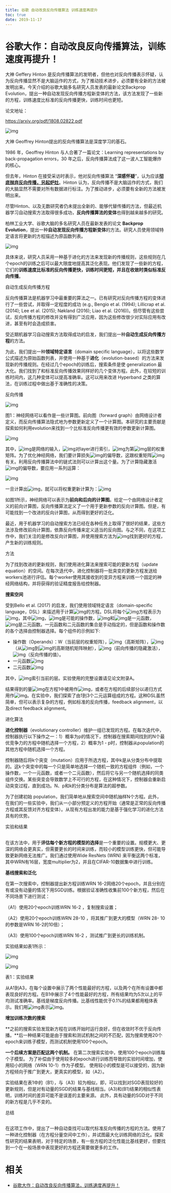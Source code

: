 ```yaml
---
title: 谷歌 自动改良反向传播算法 训练速度再提升
toc: true
date: 2019-11-17
---
```


# 谷歌大作：自动改良反向传播算法，训练速度再提升！

大神 Geffery Hinton 是反向传播算法的发明者，但他也对反向传播表示怀疑，认为反向传播显然不是大脑运作的方式，为了推动技术进步，必须要有全新的方法被发明出来。今天介绍的谷歌大脑多名研究人员发表的最新论文Backprop Evolution，提出一种自动发现反向传播方程新变体的方法，该方法发现了一些新的方程，训练速度比标准的反向传播更快，训练时间也更短。



论文地址：

https://arxiv.org/pdf/1808.02822.pdf



![img](https://mmbiz.qpic.cn/mmbiz_png/UicQ7HgWiaUb0I5r6fZ9wtAyZicQyw4gO0gZ1BDeJcuqibJGUqkGFTMTV7icQ7HtQSo6vVBcdK6IuWYKZMMwR2KhcBQ/640?wx_fmt=png&tp=webp&wxfrom=5&wx_lazy=1&wx_co=1)



大神 Geoffrey Hinton提出的反向传播算法是深度学习的基石。



1986 年，Geoffrey Hinton 与人合著了一篇论文：Learning representations by back-propagation errors，30 年之后，反向传播算法成了这一波人工智能爆炸的核心。



但去年，Hinton 在接受采访时表示，他对反向传播算法 “**深感怀疑**”，认为应该[**彻底抛弃反向传播，另起炉灶**](http://mp.weixin.qq.com/s?__biz=MzI3MTA0MTk1MA==&mid=2652004732&idx=1&sn=3ecf59ff77a2b9d4ad0e98272daa2b33&chksm=f121158dc6569c9bdac67de92bbf43d05cf10c776a7c29fa77f8cf110caefcb789a9b612dd4a&scene=21#wechat_redirect)。Hinton 认为，反向传播不是大脑运作的方式，我们的大脑显然不需要对所有数据进行标注。为了推动进步，必须要有全新的方法被发明出来。



尽管Hinton、以及无数研究者仍未提出全新的、能够代替传播的方法，但最近机器学习自动搜索方法取得很多成功，**反向传播算法的变体**也得到越来越多的研究。



柏林工业大学、谷歌大脑的多名研究人员在最新发表的论文 **Backprop Evolution**，提出一种**自动发现反向传播方程新变体**的方法。研究人员使用领域特定语言将更新的方程描述为原函数列表。



![img](https://mmbiz.qpic.cn/mmbiz_png/UicQ7HgWiaUb10vKyODhH4Exmn9icQwCnhbfxibLaQXQkzoNicsL5RV1583pDIH2D2ibb08wYXgjbKzbo12D6fibxk1qQ/640?wx_fmt=png&tp=webp&wxfrom=5&wx_lazy=1&wx_co=1)



具体来说，研究人员采用一种基于进化的方法来发现新的传播规则，这些规则在几个epoch的训练之后可以最大限度地提高其泛化表现。他们发现了一些新的方程，它们的**训练速度比标准的反向传播更快，训练时间更短，并且在收敛时类似标准反向传播**。



自动生成反向传播方程





反向传播算法是机器学习中最重要的算法之一。已有研究对反向传播方程的变体进行了一些尝试，并取得一定程度的成功 (e.g., Bengio et al. (1994); Lillicrap et al. (2014); Lee et al. (2015); Nøkland (2016); Liao et al. (2016))。但尽管有这些尝试，反向传播方程的修改并没有得到广泛应用，因为这些修改很少对实际应用有改进，甚至有时会造成损害。



受近期机器学习自动搜索方法取得成功的启发，我们提出一种**自动生成反向传播方程**的方法。



为此，我们提出一种**领域特定语言**（domain specific language），以将这些数学公式描述为原始函数列表，并使用一种基于**进化**（evolution-based）的方法来发现新的传播规则。在经过几个epoch的训练后，搜索条件是使 generalization 最大化。我们找到了和标准反向传播效果同样好的几个变体方程。此外，在较短的训练时间内，这几种变体可以提高准确率。这可以用来改进 Hyperband 之类的算法，在训练过程中做出基于准确性的决策。



反向传播



![img](https://mmbiz.qpic.cn/mmbiz_png/UicQ7HgWiaUb10vKyODhH4Exmn9icQwCnhbWibStdiaGwWKcJ6iavAyBBMVfnibculUJHFIZ2AdYCickPnTKz15kFiblyqg/640?wx_fmt=png&tp=webp&wxfrom=5&wx_lazy=1&wx_co=1)

图1：神经网络可以看作是一些计算图。前向图（forward graph）由网络设计者定义，而反向传播算法隐式地为参数更新定义了一个计算图。本研究的主要贡献是探索如何利用evolution来找到一个比标准反向传播更有效的参数更新计算图。



![img](https://mmbiz.qpic.cn/mmbiz_png/UicQ7HgWiaUb10vKyODhH4Exmn9icQwCnhb21TaBQev1gnZWHzpibhme2Qva4mrsEk0P903Oc8ECCj8icp9zq8gE6kA/640?wx_fmt=png&tp=webp&wxfrom=5&wx_lazy=1&wx_co=1)



其中，![img](https://mmbiz.qpic.cn/mmbiz_png/UicQ7HgWiaUb10vKyODhH4Exmn9icQwCnhbAYqfIePkgGDFOHrJic9COrDhY0vhor3nW5zsrp8EJSMdCTD2B1NRtnA/640?wx_fmt=png&tp=webp&wxfrom=5&wx_lazy=1&wx_co=1)是网络的输入，![img](https://mmbiz.qpic.cn/mmbiz_png/UicQ7HgWiaUb10vKyODhH4Exmn9icQwCnhbgD3j2iae6t4J9feYwn3QP2KFTD3aHBia5swv0FV1jRk1pZDylO2ZzCSw/640?wx_fmt=png&tp=webp&wxfrom=5&wx_lazy=1&wx_co=1)对layer进行索引，![img](https://mmbiz.qpic.cn/mmbiz_png/UicQ7HgWiaUb10vKyODhH4Exmn9icQwCnhb5iahgtkJeLsJHybP8MJYCwTAsUnOF84cSDYR2IFLwEEEs7vVdWXy5ng/640?wx_fmt=png&tp=webp&wxfrom=5&wx_lazy=1&wx_co=1)为第![img](https://mmbiz.qpic.cn/mmbiz_png/UicQ7HgWiaUb10vKyODhH4Exmn9icQwCnhbgD3j2iae6t4J9feYwn3QP2KFTD3aHBia5swv0FV1jRk1pZDylO2ZzCSw/640?wx_fmt=png&tp=webp&wxfrom=5&wx_lazy=1&wx_co=1)层的权重矩阵。为了优化神经网络，我们要计算损失![img](https://mmbiz.qpic.cn/mmbiz_png/UicQ7HgWiaUb10vKyODhH4Exmn9icQwCnhbyupZepcxIWUok6eODglFhHx954LgicnSKUqyQibQ5kBTQ4kzsDxCTIrw/640?wx_fmt=png&tp=webp&wxfrom=5&wx_lazy=1&wx_co=1)的偏导数，这跟权重矩阵![img](https://mmbiz.qpic.cn/mmbiz_png/UicQ7HgWiaUb10vKyODhH4Exmn9icQwCnhbHvdRGuibJoyqjIGWcicPL4EjpwdKnWxpfIync4ibdwJypVxtqKyBqyMLQ/640?wx_fmt=png&tp=webp&wxfrom=5&wx_lazy=1&wx_co=1)有关。利用反向传播算法中的链式法则可以计算出这个量。为了计算隐藏激活![img](https://mmbiz.qpic.cn/mmbiz_png/UicQ7HgWiaUb10vKyODhH4Exmn9icQwCnhbVnhcww89cpa4kIicsN7ZCMiaaMZ8hodGg6qMYNm9Pel6cgAeAx7I7l5g/640?wx_fmt=png&tp=webp&wxfrom=5&wx_lazy=1&wx_co=1)的偏导数，要应用一系列运算：



![img](https://mmbiz.qpic.cn/mmbiz_png/UicQ7HgWiaUb10vKyODhH4Exmn9icQwCnhbqjKLmWwAnFcHg3yXkqicyQ2Xt2WwUXOXGWgQW1TGn2Oz4gtgEAxDL4A/640?wx_fmt=png&tp=webp&wxfrom=5&wx_lazy=1&wx_co=1)



一旦计算出![img](https://mmbiz.qpic.cn/mmbiz_png/UicQ7HgWiaUb10vKyODhH4Exmn9icQwCnhbXeUW6T484BeSz7MGE58rLhU3V1IzxQVniaeMykwHc9ibPl7ibeToVKRvg/640?wx_fmt=png&tp=webp&wxfrom=5&wx_lazy=1&wx_co=1)，就可以将权重更新计算为：![img](https://mmbiz.qpic.cn/mmbiz_png/UicQ7HgWiaUb10vKyODhH4Exmn9icQwCnhbLlyLia5Xh1C2tKrV89j1BicIGINOLbcRlHbfIrja6yrBY2ZvFby21ia0Q/640?wx_fmt=png&tp=webp&wxfrom=5&wx_lazy=1&wx_co=1)



如图1所示，神经网络可以表示为**前向和后向的计算图**。给定一个由网络设计者定义的前向计算图，反向传播算法定义了一个用于更新参数的反向计算图。但是，有可能找到一个改进的反向计算图，从而得到更好的泛化。



最近，用于机器学习的自动搜索方法已经在各种任务上取得了很好的结果，这些方法涉及修改前向计算图，依靠反向传播来定义适当的反向图。与之不同，在这项工作中，我们关注的是修改反向计算图，并使用搜索方法为![img](https://mmbiz.qpic.cn/mmbiz_png/UicQ7HgWiaUb10vKyODhH4Exmn9icQwCnhbXeUW6T484BeSz7MGE58rLhU3V1IzxQVniaeMykwHc9ibPl7ibeToVKRvg/640?wx_fmt=png&tp=webp&wxfrom=5&wx_lazy=1&wx_co=1)找到更好的方程，产生新的训练规则。



方法



为了找到改进的更新规则，我们使用进化算法来搜索可能的更新方程（update equation）的空间。在每次迭代中，进化控制器将一批突变的更新方程发送给workers池进行评估。每个worker使用其接收到的变异方程来训练一个固定的神经网络结构，并将获得的验证精度报告给控制器。



**搜索空间**



受到Bello et al. (2017) 的启发，我们使用领域特定语言（domain-specific language，DSL）来描述用于计算![img](https://mmbiz.qpic.cn/mmbiz_png/UicQ7HgWiaUb10vKyODhH4Exmn9icQwCnhbXeUW6T484BeSz7MGE58rLhU3V1IzxQVniaeMykwHc9ibPl7ibeToVKRvg/640?wx_fmt=png&tp=webp&wxfrom=5&wx_lazy=1&wx_co=1)的方程。DSL将每个![img](https://mmbiz.qpic.cn/mmbiz_png/UicQ7HgWiaUb10vKyODhH4Exmn9icQwCnhbXeUW6T484BeSz7MGE58rLhU3V1IzxQVniaeMykwHc9ibPl7ibeToVKRvg/640?wx_fmt=png&tp=webp&wxfrom=5&wx_lazy=1&wx_co=1)方程表示为![img](https://mmbiz.qpic.cn/mmbiz_png/UicQ7HgWiaUb10vKyODhH4Exmn9icQwCnhbUvMiaic8JMZ9z0pK12fmVQqoKe1RB35YXvjHbWjlcsibN2j218aQTib4Rw/640?wx_fmt=png&tp=webp&wxfrom=5&wx_lazy=1&wx_co=1)，其中![img](https://mmbiz.qpic.cn/mmbiz_png/UicQ7HgWiaUb10vKyODhH4Exmn9icQwCnhbgWsWSPUCnpC2NoKKGy3pbPzcwJ0nhaWjY0oedRGIHWxSKZgsXn3rUA/640?wx_fmt=png&tp=webp&wxfrom=5&wx_lazy=1&wx_co=1)，![img](https://mmbiz.qpic.cn/mmbiz_png/UicQ7HgWiaUb10vKyODhH4Exmn9icQwCnhbhXe8MV0zAdEQ5pIsBIsReTicrrk4DUELFESxoOMPdrDJlUbubRKaHTw/640?wx_fmt=png&tp=webp&wxfrom=5&wx_lazy=1&wx_co=1)是可能的操作数，![img](https://mmbiz.qpic.cn/mmbiz_png/UicQ7HgWiaUb10vKyODhH4Exmn9icQwCnhbib6r6oXTCQ1wXjLIZe3zqsuNWTgGxHM1E6IicmICxJ0UHF6RMAZyqlTg/640?wx_fmt=png&tp=webp&wxfrom=5&wx_lazy=1&wx_co=1)和![img](https://mmbiz.qpic.cn/mmbiz_png/UicQ7HgWiaUb10vKyODhH4Exmn9icQwCnhbclP3dZWNVLztqlHMUicPq7b3pGsaYkqSeXHuRNSgichvq03QZk1ODJQg/640?wx_fmt=png&tp=webp&wxfrom=5&wx_lazy=1&wx_co=1)是一元函数，![img](https://mmbiz.qpic.cn/mmbiz_png/UicQ7HgWiaUb10vKyODhH4Exmn9icQwCnhbtyNnsahxVpmRTh2da2ge1mSf1SiawU86kLSEjBQXdOnmzZhnJLkTD8Q/640?wx_fmt=png&tp=webp&wxfrom=5&wx_lazy=1&wx_co=1)是二元函数。一元函数和二元函数的集合是手动指定的，但是函数和操作数的各个选择由控制器选择。每个组件的示例如下:



- 操作数（Operands）：W（当前层的权重矩阵），![img](https://mmbiz.qpic.cn/mmbiz_png/UicQ7HgWiaUb10vKyODhH4Exmn9icQwCnhbqSFMTwwN3ZwG7olepaeKdvhWYqA1CEcSrfkaN4MfI1MB2V7z2DicECg/640?wx_fmt=png&tp=webp&wxfrom=5&wx_lazy=1&wx_co=1)（高斯矩阵），![img](https://mmbiz.qpic.cn/mmbiz_png/UicQ7HgWiaUb10vKyODhH4Exmn9icQwCnhbZESx82L6Re7jK6zNiaIu3A06aetJmTn276I2dibCvMBGKFiciahC4RgFEQ/640?wx_fmt=png&tp=webp&wxfrom=5&wx_lazy=1&wx_co=1)（从![img](https://mmbiz.qpic.cn/mmbiz_png/UicQ7HgWiaUb10vKyODhH4Exmn9icQwCnhbgk5tWrMajRSLEGlB3LG0eia80bMuLegRicKd2STZGngUOQNjWe4wa5SQ/640?wx_fmt=png&tp=webp&wxfrom=5&wx_lazy=1&wx_co=1)到![img](https://mmbiz.qpic.cn/mmbiz_png/UicQ7HgWiaUb10vKyODhH4Exmn9icQwCnhbXeUW6T484BeSz7MGE58rLhU3V1IzxQVniaeMykwHc9ibPl7ibeToVKRvg/640?wx_fmt=png&tp=webp&wxfrom=5&wx_lazy=1&wx_co=1)的高斯随机矩阵映射），![img](https://mmbiz.qpic.cn/mmbiz_png/UicQ7HgWiaUb10vKyODhH4Exmn9icQwCnhb6Q20K2Ok7WypnpDL11VUOibfT30PeK3MoQYfzk5c8Z3uXUqLA2dY4NA/640?wx_fmt=png&tp=webp&wxfrom=5&wx_lazy=1&wx_co=1)（前向传播的隐藏激活），![img](https://mmbiz.qpic.cn/mmbiz_png/UicQ7HgWiaUb10vKyODhH4Exmn9icQwCnhbpeAzM1xnMuzZz7tjzV39micicg2fgP42bCsgNfEh29icxmXOHDDMh48uw/640?wx_fmt=png&tp=webp&wxfrom=5&wx_lazy=1&wx_co=1)（反向传播的值）。
- 一元函数![img](https://mmbiz.qpic.cn/mmbiz_png/UicQ7HgWiaUb10vKyODhH4Exmn9icQwCnhbYNbOsZHYPCAEe65iaOBphAZx5CNMiaRVicJIDLh8UxhF1zs6ic44DuCKWA/640?wx_fmt=png&tp=webp&wxfrom=5&wx_lazy=1&wx_co=1)
- 二元函数![img](https://mmbiz.qpic.cn/mmbiz_png/UicQ7HgWiaUb10vKyODhH4Exmn9icQwCnhbYYODhpF747qnjJUnFzvf0SHRNCmGaNzJ0HjRWIbNyzuF8JyBHGow7g/640?wx_fmt=png&tp=webp&wxfrom=5&wx_lazy=1&wx_co=1)



其中，![img](https://mmbiz.qpic.cn/mmbiz_png/UicQ7HgWiaUb10vKyODhH4Exmn9icQwCnhbgD3j2iae6t4J9feYwn3QP2KFTD3aHBia5swv0FV1jRk1pZDylO2ZzCSw/640?wx_fmt=png&tp=webp&wxfrom=5&wx_lazy=1&wx_co=1)索引当前的层。实验使用的完整设置请见论文附录A。



结果得到的量![img](https://mmbiz.qpic.cn/mmbiz_png/UicQ7HgWiaUb10vKyODhH4Exmn9icQwCnhby1cHfjlDVBiaMVgkFBicKdoqRX3Ueqv66STYhk3wa4c03h2ApEB9CzzA/640?wx_fmt=png&tp=webp&wxfrom=5&wx_lazy=1&wx_co=1)在方程1中被用作![img](https://mmbiz.qpic.cn/mmbiz_png/UicQ7HgWiaUb10vKyODhH4Exmn9icQwCnhbXeUW6T484BeSz7MGE58rLhU3V1IzxQVniaeMykwHc9ibPl7ibeToVKRvg/640?wx_fmt=png&tp=webp&wxfrom=5&wx_lazy=1&wx_co=1)，或者在方程的后续部分以递归方式用作![img](https://mmbiz.qpic.cn/mmbiz_png/UicQ7HgWiaUb10vKyODhH4Exmn9icQwCnhbdicJiahvc96J6yj0G8b5QtGvHMse6pXxKOUbG1r55eLquW6bEXQEJFyA/640?wx_fmt=png&tp=webp&wxfrom=5&wx_lazy=1&wx_co=1)。在实验中，我们探索了由1到3个二元运算组成的方程。这种DSL虽然简单，但可以表示复杂的方程，例如标准的反向传播，feedback alignment，以及direct feedback alignment。



进化算法



**进化控制器**（evolutionary controller）维护一组已发现的方程。在每次迭代中，控制器执行以下操作之一：1）概率为p的情况下，控制器在搜索期间找到的N个最优竞争力的方程中随机选择一个方程，2）概率为1 - p时，控制器从population的其他方程中随机选择一个方程。



控制器随后将k个突变（mutation）应用于所选方程，其中k是从分类分布中提取的。这k个突变中的每一个只是简单地选择一个随机一致的方程组件（例如，一个操作数，一个一元函数，或者一个二元函数），然后将它与另一个随机选择的同类组件交换。某些突变会导致数学上不可行的方程，在这种情况下，控制器会重新启动突变过程，直到成功。N、p和k的分类分布是算法的超参数。



为了创建初始 population，我们简单地从搜索空间中随机抽样N个方程。此外，在我们的一些实验中，我们从一小部分预定义的方程开始（通常是正常的反向传播方程或其反馈对齐方程变体）。从现有方程出发的能力是基于强化学习的进化方法具有的优势。



实验和结果

##



在该方法中，用于**评估每个新方程的模型的选择**是一个重要的设置。规模更大、更深的网络会更真实，但需要更长的时间来训练，而较小的模型训练更快，但可能导致更新网络无法推广。我们通过使用Wide ResNets (WRN) 来平衡这两个标准，其中WRN有16层，宽度multiplier为2，并且在CIFAR-10数据集中进行训练。



**基线搜索和泛化**



在第一次搜索中，控制器提出新方程训练WRN 16-2网络20个epoch，并且分别在有或没有动量的情况下用SGD训练。根据验证准确性收集前100个新方程，然后在不同场景下进行测试：



（A1）使用20个epoch训练WRN 16-2 ，复制搜索设置；

（A2）使用20个epoch训练WRN 28-10 ，将其推广到更大的模型（WRN 28-             10的参数是WRN 16-2的10倍）；

（A3）使用100个epoch训练WRN 16-2 ，测试推广到更长的训练机制。



实验结果如表1所示：



![img](https://mmbiz.qpic.cn/mmbiz_png/UicQ7HgWiaUb0vNiaedrNDSeqDLZ3YVyo7qZIEu4x9yFswmxIttuYMRaWyj6VSibHria5tVgiaPj4utkBAMTDErwzbfg/640?wx_fmt=png&tp=webp&wxfrom=5&wx_lazy=1&wx_co=1)

![img](https://mmbiz.qpic.cn/mmbiz_png/UicQ7HgWiaUb0vNiaedrNDSeqDLZ3YVyo7qmr8icrMzrDW5MYELJLP8dbNPzZJVLoHXa8kXKNZVZKGwccJaJvl9obA/640?wx_fmt=png&tp=webp&wxfrom=5&wx_lazy=1&wx_co=1)

表1：实验结果



从A1到A3，在每个设置中展示了两个性能最好的方程，以及两个在所有设置中都表现良好的方程。在B1中展示了4个性能最好的方程，所有结果均为5次以上的平均测试准确率。基线是梯度反向传播。比基线性能优于0.1%的结果都用粗体表示。我们用![img](https://mmbiz.qpic.cn/mmbiz_png/UicQ7HgWiaUb0vNiaedrNDSeqDLZ3YVyo7qyJQDialJfHe7tNZj16GfKS0yytndbGVnic5qK1lGqLAkrOquK1k3Hiazw/640?wx_fmt=png&tp=webp&wxfrom=5&wx_lazy=1&wx_co=1)表示![img](https://mmbiz.qpic.cn/mmbiz_png/UicQ7HgWiaUb10vKyODhH4Exmn9icQwCnhbgV5PjFYuYF5b6MBlLQMPgYWMZOKfACbvJoKHIzpLZfJLicuibDqpIESQ/640?wx_fmt=png&tp=webp&wxfrom=5&wx_lazy=1&wx_co=1)。



**增加训练次数的搜索**



**之前的搜索实验发现新方程在训练开始时运行良好，但在收敛时不优于反向传播。**后一种结果可能是由于搜索和测试机制之间的不匹配，因为搜索使用20个epoch来训练子模型，而测试机制使用100个epoch。



 **一个后续方案是匹配这两个机制。** 在第二次搜索实验中，使用100个epoch训练每个子模型。 为了补偿由于使用较多的epoch进行训练而导致的实验时间增加，使用较小的网络（WRN 10-1）作为子模型。 使用较小的模型是可以接受的，因为新方程倾向于推广到更大，更真实的模型，如（A2）。



实验结果在表1中的（B1），与（A3）较为相似，即，可以找到对SGD表现较好的更新规则，但是对有动量的SGD的结果与基线相当。(A3)和(B1)结果的相似性表明，训练时间的差异可能不是误差的主要来源。 此外，具有动量的SGD对于不同的新方程是几乎不变的。



总结

##



在这项工作中，提出了一种自动查找可以取代标准反向传播的方程的方法。使用了一种进化控制器（在方程分量空间中工作），并试图最大化训练网络的泛化。探索性研究的结果表明，对于特定的场景，有一些方程的泛化性能比基线更好，但要找到一个在一般场景中表现更好的方程还需要做更多的工作。


# 相关

- [谷歌大作：自动改良反向传播算法，训练速度再提升！](https://mp.weixin.qq.com/s?__biz=MzI3MTA0MTk1MA==&mid=2652024461&idx=3&sn=9c8cbb3e8cea783fa516391b58a653ac&chksm=f121da7cc656536ac7ef759ffa8e1f60a866a8fe1220b7b10c7715c8d0f8f4b7f39f21689680&mpshare=1&scene=1&srcid=0813pwj9CjMtwuei4Gkky4RG#rd)
